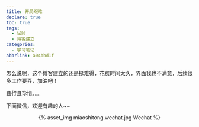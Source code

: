 ```yaml
---
title: 开局艰难
declare: true
toc: true
tags:
  - 试验
  - 博客建立
categories:
  - 学习笔记
abbrlink: a04bbd1f
---
```




怎么说呢，这个博客建立的还是挺难得，花费时间太久，界面我也不满意，后续很多工作要弄，加油吧！

<!--more-->

且行且珍惜。。。

下面微信，欢迎有趣的人~~

<div  align="center">    
{% asset_img miaoshitong.wechat.jpg Wechat %}
</div>

